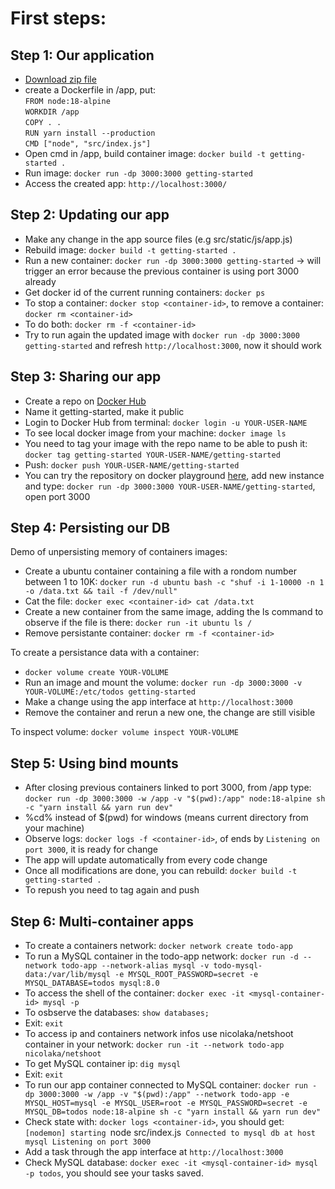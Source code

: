 # First steps:

## Step 1: Our application

* [Download zip file](http://localhost/assets/app.zip)
* create a Dockerfile in /app, put:  
`FROM node:18-alpine`  
`WORKDIR /app`  
`COPY . .`  
`RUN yarn install --production`  
`CMD ["node", "src/index.js"]`  
* Open cmd in /app, build container image: `docker build -t getting-started .`
* Run image: `docker run -dp 3000:3000 getting-started`
* Access the created app: `http://localhost:3000/`

## Step 2: Updating our app

* Make any change in the app source files (e.g src/static/js/app.js)
* Rebuild image: `docker build -t getting-started .`
* Run a new container: `docker run -dp 3000:3000 getting-started` -> will trigger an error because the previous container is using port 3000 already
* Get docker id of the current running containers: `docker ps`
* To stop a container: `docker stop <container-id>`, to remove a container: `docker rm <container-id>`
* To do both: `docker rm -f <container-id>`
* Try to run again the updated image with `docker run -dp 3000:3000 getting-started` and refresh `http://localhost:3000`, now it should work

## Step 3: Sharing our app

* Create a repo on [Docker Hub](https://hub.docker.com/)
* Name it getting-started, make it public
* Login to Docker Hub from terminal: `docker login -u YOUR-USER-NAME`
* To see local docker image from your machine: `docker image ls`
* You need to tag your image with the repo name to be able to push it: `docker tag getting-started YOUR-USER-NAME/getting-started`
* Push: `docker push YOUR-USER-NAME/getting-started`
* You can try the repository on docker playground [here](https://labs.play-with-docker.com/), add new instance and type: `docker run -dp 3000:3000 YOUR-USER-NAME/getting-started`, open port 3000

## Step 4: Persisting our DB 

Demo of unpersisting memory of containers images:
* Create a ubuntu container containing a file with a rondom number between 1 to 10K: `docker run -d ubuntu bash -c "shuf -i 1-10000 -n 1 -o /data.txt && tail -f /dev/null"`
* Cat the file: `docker exec <container-id> cat /data.txt`
* Create a new container from the same image, adding the ls command to observe if the file is there: `docker run -it ubuntu ls /`
* Remove persistante container: `docker rm -f <container-id>`

To create a persistance data with a container:
* `docker volume create YOUR-VOLUME`
* Run an image and mount the volume: `docker run -dp 3000:3000 -v YOUR-VOLUME:/etc/todos getting-started`
* Make a change using the app interface at `http://localhost:3000`
* Remove the container and rerun a new one, the change are still visible

 To inspect volume: `docker volume inspect YOUR-VOLUME`

## Step 5: Using bind mounts 

* After closing previous containers linked to port 3000, from /app type:
`docker run -dp 3000:3000 -w /app -v "$(pwd):/app" node:18-alpine sh -c "yarn install && yarn run dev"`
* %cd% instead of $(pwd) for windows (means current directory from your machine)
* Observe logs: `docker logs -f <container-id>`, of ends by `Listening on port 3000`, it is ready for change
* The app will update automatically from every code change
* Once all modifications are done, you can rebuild: `docker build -t getting-started .`
* To repush you need to tag again and push

## Step 6: Multi-container apps

* To create a containers network: `docker network create todo-app`
* To run a MySQL container in the todo-app network:
`docker run -d --network todo-app --network-alias mysql -v todo-mysql-data:/var/lib/mysql -e MYSQL_ROOT_PASSWORD=secret -e MYSQL_DATABASE=todos mysql:8.0`
* To access the shell of the container: `docker exec -it <mysql-container-id> mysql -p`
* To osbserve the databases: `show databases;`
* Exit: `exit`
* To access ip and containers network infos use nicolaka/netshoot container in your network: `docker run -it --network todo-app nicolaka/netshoot`
* To get MySQL container ip: `dig mysql`
* Exit: `exit`
* To run our app container connected to MySQL container:
`docker run -dp 3000:3000 -w /app -v "$(pwd):/app" --network todo-app -e MYSQL_HOST=mysql -e MYSQL_USER=root -e MYSQL_PASSWORD=secret -e MYSQL_DB=todos node:18-alpine sh -c "yarn install && yarn run dev"`
* Check state with: `docker logs <container-id>`, you should get:
`[nodemon] starting `node src/index.js`
Connected to mysql db at host mysql
Listening on port 3000`
* Add a task through the app interface at `http://localhost:3000`
* Check MySQL database: `docker exec -it <mysql-container-id> mysql -p todos`, you should see your tasks saved.

